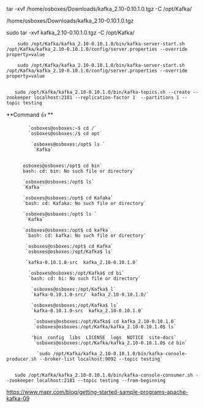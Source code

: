  tar -xvf /home/osboxes/Downloads/kafka_2.10-0.10.1.0.tgz  -C /opt/Kafka/

/home/osboxes/Downloads/kafka_2.10-0.10.1.0.tgz


sudo tar -xvf kafka_2.10-0.10.1.0.tgz -C /opt/Kafka/

        sudo /opt/Kafka/kafka_2.10-0.10.1.0/bin/kafka-server-start.sh /opt/Kafka/kafka_2.10-0.10.1.0/config/server.properties --override property=value

        sudo /opt/Kafka/kafka_2.10-0.10.1.0/bin/kafka-server-start.sh /opt/Kafka/kafka_2.10-0.10.1.0/config/server.properties --override property=value


       sudo /opt/Kafka/kafka_2.10-0.10.1.0/bin/kafka-topics.sh --create --zookeeper localhost:2181 --replication-factor 1  --partitions 1 --topic testing


**Command :+1: **

            `osboxes@osboxes:~$ cd /`
            `osboxes@osboxes:/$ cd opt`

             `osboxes@osboxes:/opt$ ls `
              `Kafka`

          
          osboxes@osboxes:/opt$ cd bin`
          bash: cd: bin: No such file or directory`

          `osboxes@osboxes:/opt$ ls`    
          `Kafka`
      
          `osboxes@osboxes:/opt$ cd Kafaka`
          `bash: cd: Kafaka: No such file or directory`

          `osboxes@osboxes:/opt$ ls `
           `Kafka`
          
          `osboxes@osboxes:/opt$ cd kafka`
           `bash: cd: kafka: No such file or directory`

           `osboxes@osboxes:/opt$ cd Kafka`
           `osboxes@osboxes:/opt/Kafka$ ls`

           `kafka-0.10.1.0-src  kafka_2.10-0.10.1.0`
     
            `osboxes@osboxes:/opt/Kafka$ cd bi`
            `bash: cd: bi: No such file or directory`
            
             `osboxes@osboxes:/opt/Kafka$ l`
             `kafka-0.10.1.0-src/  kafka_2.10-0.10.1.0/`
            
             `osboxes@osboxes:/opt/Kafka$ ls`
             `kafka-0.10.1.0-src  kafka_2.10-0.10.1.0`
             
              `osboxes@osboxes:/opt/Kafka$ cd kafka_2.10-0.10.1.0`
              `osboxes@osboxes:/opt/Kafka/kafka_2.10-0.10.1.0$ ls`
               
             'bin  config  libs  LICENSE  logs  NOTICE  site-docs`
              `osboxes@osboxes:/opt/Kafka/kafka_2.10-0.10.1.0$ cd bin`

               `sudo /opt/Kafka/kafka_2.10-0.10.1.0/bin/kafka-console-producer.sh --broker-list localhost:9092 --topic testing`


       sudo /opt/Kafka/kafka_2.10-0.10.1.0/bin/kafka-console-consumer.sh --zookeeper localhost:2181 --topic testing --from-beginning




https://www.mapr.com/blog/getting-started-sample-programs-apache-kafka-09

